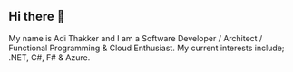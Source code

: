 ## Hi there 🙏

My name is Adi Thakker and I am a Software Developer / Architect / Functional Programming & Cloud Enthusiast. My current interests include; .NET, C#, F# & Azure.

<!--
**AdiThakker/adithakker** is a ✨ _special_ ✨ repository because its `README.md` (this file) appears on your GitHub profile.

Here are some ideas to get you started:

- 🔭 I’m currently working on ...
- 🌱 I’m currently learning ...
- 👯 I’m looking to collaborate on ...
- 🤔 I’m looking for help with ...
- 💬 Ask me about ...
- 📫 How to reach me: ...
- 😄 Pronouns: ...
- ⚡ Fun fact: ...
-->
